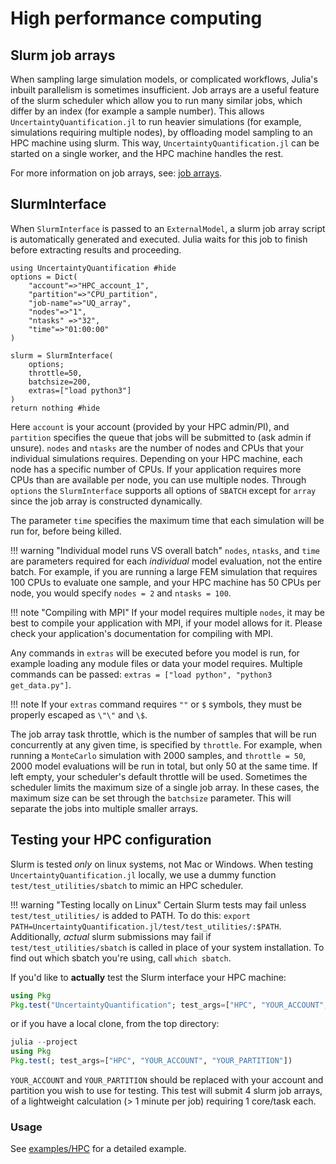 # High performance computing

## Slurm job arrays

When sampling large simulation models, or complicated workflows, Julia's inbuilt parallelism is sometimes insufficient. Job arrays are a useful feature of the slurm scheduler which allow you to run many similar jobs, which differ by an index (for example a sample number). This allows `UncertaintyQuantification.jl` to run heavier simulations (for example, simulations requiring multiple nodes), by offloading model sampling to an HPC machine using slurm. This way, `UncertaintyQuantification.jl` can be started on a single worker, and the HPC machine handles the rest.

For more information on job arrays, see: [job arrays](https://slurm.schedmd.com/job_array.html).

## SlurmInterface

When `SlurmInterface` is passed to an `ExternalModel`, a slurm job array script is automatically generated and executed. Julia waits for this job to finish before extracting results and proceeding.

```@example hpc
using UncertaintyQuantification #hide
options = Dict(
    "account"=>"HPC_account_1",
    "partition"=>"CPU_partition",
    "job-name"=>"UQ_array",
    "nodes"=>"1",
    "ntasks" =>"32",
    "time"=>"01:00:00"
)

slurm = SlurmInterface(
    options;
    throttle=50,
    batchsize=200,
    extras=["load python3"]
)
return nothing #hide
```

Here `account` is your account (provided by your HPC admin/PI), and `partition` specifies the queue that jobs will be submitted to (ask admin if unsure). `nodes` and `ntasks` are the number of nodes and CPUs that your individual simulations requires. Depending on your HPC machine, each node has a specific number of CPUs. If your application requires more CPUs than are available per node, you can use multiple nodes. Through `options` the `SlurmInterface` supports all options of `SBATCH` except for `array` since the job array is constructed dynamically.

The parameter `time` specifies the maximum time that each simulation will be run for, before being killed.

!!! warning "Individual model runs VS overall batch"
    `nodes`, `ntasks`, and `time` are parameters required for each _individual_ model evaluation, not the entire batch. For example, if you are running a large FEM simulation that requires 100 CPUs to evaluate one sample, and your HPC machine has 50 CPUs per node, you would specify `nodes = 2` and `ntasks = 100`.

!!! note "Compiling with MPI"
    If your model requires multiple `nodes`, it may be best to compile your application with MPI, if your model allows for it. Please check your application's documentation for compiling with MPI.

Any commands in `extras` will be executed before you model is run, for example loading any module files or data your model requires. Multiple commands can be passed: `extras = ["load python", "python3 get_data.py"]`.

!!! note
    If your `extras` command requires `""` or `$` symbols, they must be properly escaped as `\"\"` and `\$`.

The job array task throttle, which is the number of samples that will be run concurrently at any given time, is specified by `throttle`. For example, when running a `MonteCarlo` simulation with 2000 samples, and `throttle = 50`, 2000 model evaluations will be run in total, but only 50 at the same time. If left empty, your scheduler's default throttle will be used. Sometimes the scheduler limits the maximum size of a single job array. In these cases, the maximum size can be set through the `batchsize` parameter. This will separate the jobs into multiple smaller arrays.

## Testing your HPC configuration

Slurm is tested _only_ on linux systems, not Mac or Windows. When testing `UncertaintyQuantification.jl` locally, we use a dummy function `test/test_utilities/sbatch` to mimic an HPC scheduler.

!!! warning "Testing locally on Linux"
    Certain Slurm tests may fail unless `test/test_utilities/` is added to PATH. To do this: `export PATH=UncertaintyQuantification.jl/test/test_utilities/:$PATH`. Additionally, _actual_ slurm submissions may fail if `test/test_utilities/sbatch` is called in place of your system installation. To find out which sbatch you're using, call `which sbatch`.

If you'd like to **actually** test the Slurm interface your HPC machine:

```julia
using Pkg
Pkg.test("UncertaintyQuantification"; test_args=["HPC", "YOUR_ACCOUNT", "YOUR_PARTITION"])
```

or if you have a local clone, from the top directory:

```julia
julia --project
using Pkg
Pkg.test(; test_args=["HPC", "YOUR_ACCOUNT", "YOUR_PARTITION"])
```

`YOUR_ACCOUNT` and `YOUR_PARTITION` should be replaced with your account and partition you wish to use for testing. This test will submit 4 slurm job arrays, of a lightweight calculation (> 1 minute per job) requiring 1 core/task each.

### Usage

See [examples/HPC](../examples/hpc.md) for a detailed example.
